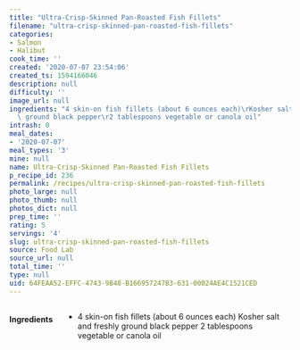```yaml
---
title: "Ultra-Crisp-Skinned Pan-Roasted Fish Fillets"
filename: "ultra-crisp-skinned-pan-roasted-fish-fillets"
categories:
- Salmon
- Halibut
cook_time: ''
created: '2020-07-07 23:54:06'
created_ts: 1594166046
description: null
difficulty: ''
image_url: null
ingredients: "4 skin-on fish fillets (about 6 ounces each)\rKosher salt and freshly\
  \ ground black pepper\r2 tablespoons vegetable or canola oil"
intrash: 0
meal_dates:
- '2020-07-07'
meal_types: '3'
mine: null
name: Ultra-Crisp-Skinned Pan-Roasted Fish Fillets
p_recipe_id: 236
permalink: /recipes/ultra-crisp-skinned-pan-roasted-fish-fillets
photo_large: null
photo_thumb: null
photos_dict: null
prep_time: ''
rating: 5
servings: '4'
slug: ultra-crisp-skinned-pan-roasted-fish-fillets
source: Food Lab
source_url: null
total_time: ''
type: null
uid: 64FEAA52-EFFC-4743-9B48-B166957247B3-631-00024AE4C1521CED
---
```

<div class="large-8 medium-7 columns" id="writeup">	</div><!-- #writeup -->
</div><!-- #row-one -->
<div class="row" id="row-two">	<div class="medium-4 small-5 columns" id="ingredients"><h4>Ingredients</h4><div class="box box-ingredients content"><ul>
<li>4 skin-on fish fillets (about 6 ounces each)
Kosher salt and freshly ground black pepper
2 tablespoons vegetable or canola oil</li>
</ul>
</div>	</div>	<div class="medium-6 small-7 columns" id="directions">	</div>